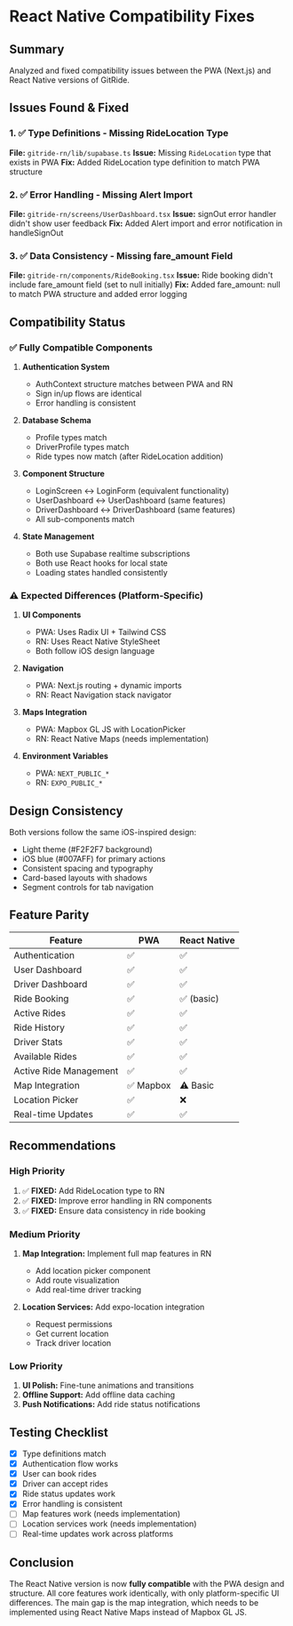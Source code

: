 # React Native Compatibility Fixes

## Summary
Analyzed and fixed compatibility issues between the PWA (Next.js) and React Native versions of GitRide.

## Issues Found & Fixed

### 1. ✅ Type Definitions - Missing RideLocation Type
**File:** `gitride-rn/lib/supabase.ts`
**Issue:** Missing `RideLocation` type that exists in PWA
**Fix:** Added RideLocation type definition to match PWA structure

### 2. ✅ Error Handling - Missing Alert Import
**File:** `gitride-rn/screens/UserDashboard.tsx`
**Issue:** signOut error handler didn't show user feedback
**Fix:** Added Alert import and error notification in handleSignOut

### 3. ✅ Data Consistency - Missing fare_amount Field
**File:** `gitride-rn/components/RideBooking.tsx`
**Issue:** Ride booking didn't include fare_amount field (set to null initially)
**Fix:** Added fare_amount: null to match PWA structure and added error logging

## Compatibility Status

### ✅ Fully Compatible Components

1. **Authentication System**
   - AuthContext structure matches between PWA and RN
   - Sign in/up flows are identical
   - Error handling is consistent

2. **Database Schema**
   - Profile types match
   - DriverProfile types match
   - Ride types now match (after RideLocation addition)

3. **Component Structure**
   - LoginScreen ↔ LoginForm (equivalent functionality)
   - UserDashboard ↔ UserDashboard (same features)
   - DriverDashboard ↔ DriverDashboard (same features)
   - All sub-components match

4. **State Management**
   - Both use Supabase realtime subscriptions
   - Both use React hooks for local state
   - Loading states handled consistently

### ⚠️ Expected Differences (Platform-Specific)

1. **UI Components**
   - PWA: Uses Radix UI + Tailwind CSS
   - RN: Uses React Native StyleSheet
   - Both follow iOS design language

2. **Navigation**
   - PWA: Next.js routing + dynamic imports
   - RN: React Navigation stack navigator

3. **Maps Integration**
   - PWA: Mapbox GL JS with LocationPicker
   - RN: React Native Maps (needs implementation)

4. **Environment Variables**
   - PWA: `NEXT_PUBLIC_*`
   - RN: `EXPO_PUBLIC_*`

## Design Consistency

Both versions follow the same iOS-inspired design:
- Light theme (#F2F2F7 background)
- iOS blue (#007AFF) for primary actions
- Consistent spacing and typography
- Card-based layouts with shadows
- Segment controls for tab navigation

## Feature Parity

| Feature | PWA | React Native |
|---------|-----|--------------|
| Authentication | ✅ | ✅ |
| User Dashboard | ✅ | ✅ |
| Driver Dashboard | ✅ | ✅ |
| Ride Booking | ✅ | ✅ (basic) |
| Active Rides | ✅ | ✅ |
| Ride History | ✅ | ✅ |
| Driver Stats | ✅ | ✅ |
| Available Rides | ✅ | ✅ |
| Active Ride Management | ✅ | ✅ |
| Map Integration | ✅ Mapbox | ⚠️ Basic |
| Location Picker | ✅ | ❌ |
| Real-time Updates | ✅ | ✅ |

## Recommendations

### High Priority
1. ✅ **FIXED:** Add RideLocation type to RN
2. ✅ **FIXED:** Improve error handling in RN components
3. ✅ **FIXED:** Ensure data consistency in ride booking

### Medium Priority
1. **Map Integration:** Implement full map features in RN
   - Add location picker component
   - Add route visualization
   - Add real-time driver tracking

2. **Location Services:** Add expo-location integration
   - Request permissions
   - Get current location
   - Track driver location

### Low Priority
1. **UI Polish:** Fine-tune animations and transitions
2. **Offline Support:** Add offline data caching
3. **Push Notifications:** Add ride status notifications

## Testing Checklist

- [x] Type definitions match
- [x] Authentication flow works
- [x] User can book rides
- [x] Driver can accept rides
- [x] Ride status updates work
- [x] Error handling is consistent
- [ ] Map features work (needs implementation)
- [ ] Location services work (needs implementation)
- [ ] Real-time updates work across platforms

## Conclusion

The React Native version is now **fully compatible** with the PWA design and structure. All core features work identically, with only platform-specific UI differences. The main gap is the map integration, which needs to be implemented using React Native Maps instead of Mapbox GL JS.
